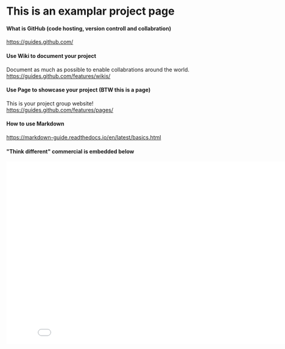 # This is an examplar project page  

#### What is GitHub (code hosting, version controll and collabration)
https://guides.github.com/

#### Use Wiki to document your project
Document as much as possible to enable collabrations around the world.
https://guides.github.com/features/wikis/

#### Use Page to showcase your project (BTW this is a page)
This is your project group website!
https://guides.github.com/features/pages/

#### How to use Markdown
https://markdown-guide.readthedocs.io/en/latest/basics.html

#### "Think different" commercial is embedded below
<iframe src="//player.bilibili.com/player.html?aid=34506399&cid=60450244&page=1" scrolling="no" border="0" frameborder="no" framespacing="0" allowfullscreen="true" width="854" height="480" > </iframe>
